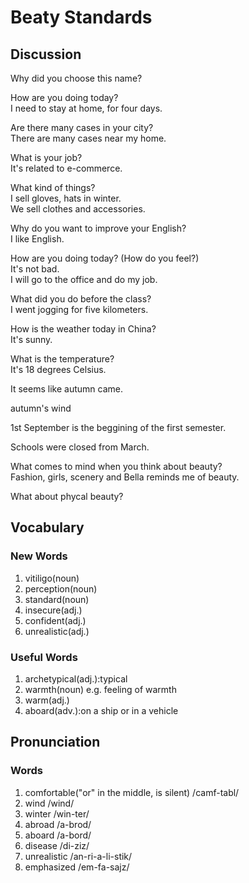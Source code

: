 # Beaty Standards
## Discussion
Why did you choose this name?  

How are you doing today?  
I need to stay at home, for four days.  

Are there many cases in your city?  
There are many cases near my home.  

What is your job?  
It's related to e-commerce.  

What kind of things?  
I sell gloves, hats in winter.  
We sell clothes and accessories.  

Why do you want to improve your English?  
I like English.  

How are you doing today? (How do you feel?)   
It's not bad.  
I will go to the office and do my job.  

What did you do before the class?  
I went jogging for five kilometers.  

How is the weather today in China?  
It's sunny.  

What is the temperature?  
It's 18 degrees Celsius.  

It seems like autumn came.  

autumn's wind  

1st September is the beggining of the first semester.  

Schools were closed from March.  

What comes to mind when you think about beauty?  
Fashion, girls, scenery and Bella reminds me of beauty.  

What about phycal beauty?  

## Vocabulary
### New Words
1. vitiligo(noun)
1. perception(noun)
1. standard(noun)
1. insecure(adj.)
1. confident(adj.)
1. unrealistic(adj.)

### Useful Words
1. archetypical(adj.):typical
1. warmth(noun) e.g. feeling of warmth
1. warm(adj.)
1. aboard(adv.):on a ship or in a vehicle

## Pronunciation
### Words
1. comfortable("or" in the middle, is silent) /camf-tabl/
1. wind  /wind/
1. winter /win-ter/
1. abroad  /a-brod/
1. aboard /a-bord/
1. disease /di-ziz/
1. unrealistic /an-ri-a-li-stik/
1. emphasized /em-fa-sajz/
